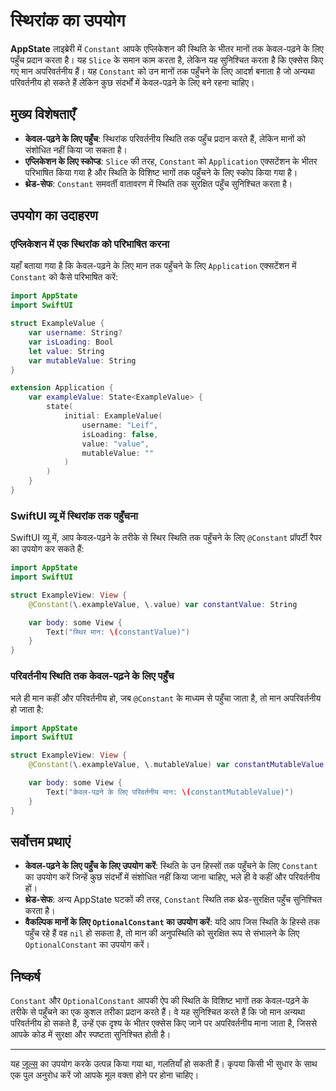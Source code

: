 # स्थिरांक का उपयोग

**AppState** लाइब्रेरी में `Constant` आपके एप्लिकेशन की स्थिति के भीतर मानों तक केवल-पढ़ने के लिए पहुँच प्रदान करता है। यह `Slice` के समान काम करता है, लेकिन यह सुनिश्चित करता है कि एक्सेस किए गए मान अपरिवर्तनीय हैं। यह `Constant` को उन मानों तक पहुँचने के लिए आदर्श बनाता है जो अन्यथा परिवर्तनीय हो सकते हैं लेकिन कुछ संदर्भों में केवल-पढ़ने के लिए बने रहना चाहिए।

## मुख्य विशेषताएँ

- **केवल-पढ़ने के लिए पहुँच**: स्थिरांक परिवर्तनीय स्थिति तक पहुँच प्रदान करते हैं, लेकिन मानों को संशोधित नहीं किया जा सकता है।
- **एप्लिकेशन के लिए स्कोप्ड**: `Slice` की तरह, `Constant` को `Application` एक्सटेंशन के भीतर परिभाषित किया गया है और स्थिति के विशिष्ट भागों तक पहुँचने के लिए स्कोप किया गया है।
- **थ्रेड-सेफ**: `Constant` समवर्ती वातावरण में स्थिति तक सुरक्षित पहुँच सुनिश्चित करता है।

## उपयोग का उदाहरण

### एप्लिकेशन में एक स्थिरांक को परिभाषित करना

यहाँ बताया गया है कि केवल-पढ़ने के लिए मान तक पहुँचने के लिए `Application` एक्सटेंशन में `Constant` को कैसे परिभाषित करें:

```swift
import AppState
import SwiftUI

struct ExampleValue {
    var username: String?
    var isLoading: Bool
    let value: String
    var mutableValue: String
}

extension Application {
    var exampleValue: State<ExampleValue> {
        state(
            initial: ExampleValue(
                username: "Leif",
                isLoading: false,
                value: "value",
                mutableValue: ""
            )
        )
    }
}
```

### SwiftUI व्यू में स्थिरांक तक पहुँचना

SwiftUI व्यू में, आप केवल-पढ़ने के तरीके से स्थिर स्थिति तक पहुँचने के लिए `@Constant` प्रॉपर्टी रैपर का उपयोग कर सकते हैं:

```swift
import AppState
import SwiftUI

struct ExampleView: View {
    @Constant(\.exampleValue, \.value) var constantValue: String

    var body: some View {
        Text("स्थिर मान: \(constantValue)")
    }
}
```

### परिवर्तनीय स्थिति तक केवल-पढ़ने के लिए पहुँच

भले ही मान कहीं और परिवर्तनीय हो, जब `@Constant` के माध्यम से पहुँचा जाता है, तो मान अपरिवर्तनीय हो जाता है:

```swift
import AppState
import SwiftUI

struct ExampleView: View {
    @Constant(\.exampleValue, \.mutableValue) var constantMutableValue: String

    var body: some View {
        Text("केवल-पढ़ने के लिए परिवर्तनीय मान: \(constantMutableValue)")
    }
}
```

## सर्वोत्तम प्रथाएं

- **केवल-पढ़ने के लिए पहुँच के लिए उपयोग करें**: स्थिति के उन हिस्सों तक पहुँचने के लिए `Constant` का उपयोग करें जिन्हें कुछ संदर्भों में संशोधित नहीं किया जाना चाहिए, भले ही वे कहीं और परिवर्तनीय हों।
- **थ्रेड-सेफ**: अन्य AppState घटकों की तरह, `Constant` स्थिति तक थ्रेड-सुरक्षित पहुँच सुनिश्चित करता है।
- **वैकल्पिक मानों के लिए `OptionalConstant` का उपयोग करें**: यदि आप जिस स्थिति के हिस्से तक पहुँच रहे हैं वह `nil` हो सकता है, तो मान की अनुपस्थिति को सुरक्षित रूप से संभालने के लिए `OptionalConstant` का उपयोग करें।

## निष्कर्ष

`Constant` और `OptionalConstant` आपकी ऐप की स्थिति के विशिष्ट भागों तक केवल-पढ़ने के तरीके से पहुँचने का एक कुशल तरीका प्रदान करते हैं। वे यह सुनिश्चित करते हैं कि जो मान अन्यथा परिवर्तनीय हो सकते हैं, उन्हें एक दृश्य के भीतर एक्सेस किए जाने पर अपरिवर्तनीय माना जाता है, जिससे आपके कोड में सुरक्षा और स्पष्टता सुनिश्चित होती है।

---
यह [जूल्स](https://jules.google) का उपयोग करके उत्पन्न किया गया था, गलतियाँ हो सकती हैं। कृपया किसी भी सुधार के साथ एक पुल अनुरोध करें जो आपके मूल वक्ता होने पर होना चाहिए।
